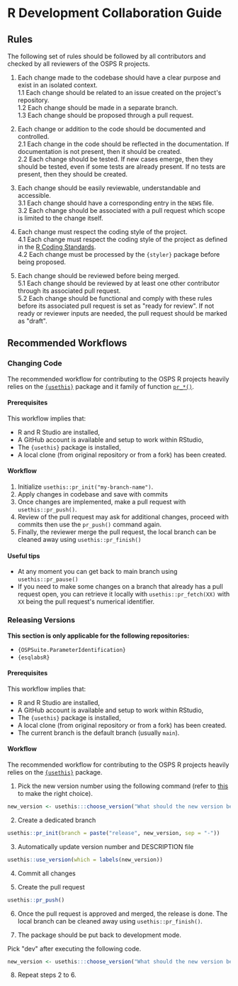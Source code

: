 # R Development Collaboration Guide

## Rules

The following set of rules should be followed by all contributors and checked by
all reviewers of the OSPS R projects.

1. Each change made to the codebase should have a clear purpose and exist in an
isolated context.  
  1.1 Each change should be related to an issue created on the project's repository.  
  1.2 Each change should be made in a separate branch.  
  1.3 Each change should be proposed through a pull request.  
  
2. Each change or addition to the code should be documented and controlled.  
  2.1 Each change in the code should be reflected in the documentation. If 
  documentation is not present, then it should be created.  
  2.2 Each change should be tested. If new cases emerge, then they should be 
  tested, even if some tests are already present. If no tests are present, then
  they should be created.  
  
3. Each change should be easily reviewable, understandable and accessible.   
  3.1 Each change should have a corresponding entry in the `NEWS` file.  
  3.2 Each change should be associated with a pull request which scope is limited to the change itself.  
  
  
4. Each change must respect the coding style of the project.    
  4.1 Each change must respect the coding style of the project as defined in the [R Coding Standards](CODING_STANDARDS_R.md).  
  4.2 Each change must be processed by the `{styler}` package before being proposed.  
  
  
5. Each change should be reviewed before being merged.  
  5.1 Each change should be reviewed by at least one other contributor through its associated pull request.  
  5.2 Each change should be functional and comply with these rules before its associated pull request is set as "ready for review". If not ready or reviewer inputs are needed, the pull request should be marked as "draft".  
  
  


## Recommended Workflows

### Changing Code

The recommended workflow for contributing to the OSPS R projects heavily relies on the [`{usethis}`](https://usethis.r-lib.org) package and it family of function [`pr_*()`](https://usethis.r-lib.org/articles/pr-functions.html).

#### Prerequisites

This workflow implies that:

-   R and R Studio are installed,
-   A GitHub account is available and setup to work within RStudio,
-   The `{usethis}` package is installed,
-   A local clone (from original repository or from a fork) has been created.

#### Workflow

1.  Initialize `usethis::pr_init("my-branch-name")`.
2.  Apply changes in codebase and save with commits
3.  Once changes are implemented, make a pull request with `usethis::pr_push()`.
4.  Review of the pull request may ask for additional changes, proceed with commits then use the `pr_push()` command again.
5.  Finally, the reviewer merge the pull request, the local branch can be cleaned away using `usethis::pr_finish()`

#### Useful tips

-   At any moment you can get back to main branch using `usethis::pr_pause()`
-   If you need to make some changes on a branch that already has a pull request open, you can retrieve it locally with `usethis::pr_fetch(XX)` with `XX` being the pull request's numerical identifier.

<!--- ### Reviewing Code  --->


### Releasing Versions

**This section is only applicable for the following repositories:**
  - `{OSPSuite.ParameterIdentification}`
  - `{esqlabsR}`
  
#### Prerequisites

This workflow implies that:

- R and R Studio are installed,
- A GitHub account is available and setup to work within RStudio,
- The `{usethis}` package is installed,
- A local clone (from original repository or from a fork) has been created.
- The current branch is the default branch (usually `main`).

#### Workflow

The recommended workflow for contributing to the OSPS R projects heavily relies on the [`{usethis}`](https://usethis.r-lib.org) package.

1. Pick the new version number using the following command (refer to [this](https://r-pkgs.org/lifecycle.html#sec-lifecycle-version-number) to make the right choice).
```r
new_version <- usethis:::choose_version("What should the new version be?")
  ```
2. Create a dedicated branch
```r
usethis::pr_init(branch = paste("release", new_version, sep = "-"))
```
    
3. Automatically update version number and DESCRIPTION file
```r
usethis::use_version(which = labels(new_version))
```

4. Commit all changes

5. Create the pull request
```r
usethis::pr_push()
```

6. Once the pull request is approved and merged, the release is done. The local branch can be cleaned away using `usethis::pr_finish()`.

7. The package should be put back to development mode. 

Pick "dev" after executing the following code.

```r
new_version <- usethis:::choose_version("What should the new version be?")
```

8. Repeat steps 2 to 6.


